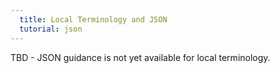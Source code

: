 ```yaml
---
  title: Local Terminology and JSON
  tutorial: json
---
```


TBD - JSON guidance is not yet available for local terminology.
